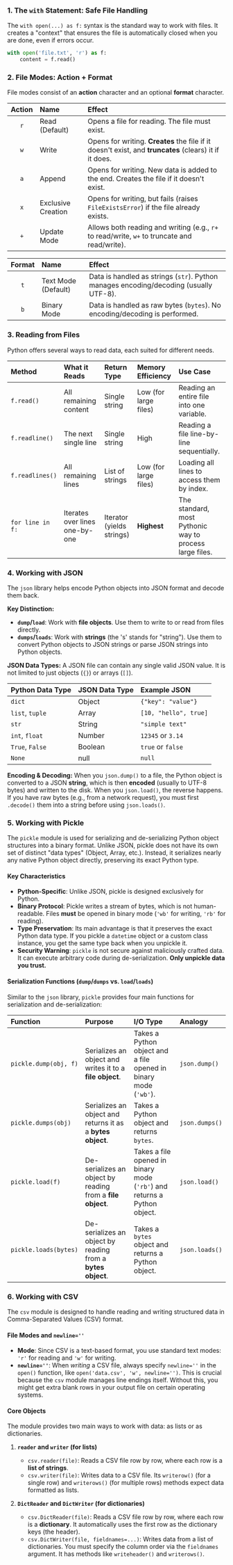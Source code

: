 ### 1. The `with` Statement: Safe File Handling

The `with open(...) as f:` syntax is the standard way to work with files. It creates a "context" that ensures the file is automatically closed when you are done, even if errors occur.

```python
with open('file.txt', 'r') as f:
    content = f.read()
```

### 2. File Modes: Action + Format

File modes consist of an **action** character and an optional **format** character.

| Action | Name                 | Effect                                                                                             |
| :----: | :------------------- | :------------------------------------------------------------------------------------------------- |
|  `r`   | Read (Default)       | Opens a file for reading. The file must exist.                                                     |
|  `w`   | Write                | Opens for writing. **Creates** the file if it doesn't exist, and **truncates** (clears) it if it does. |
|  `a`   | Append               | Opens for writing. New data is added to the end. Creates the file if it doesn't exist.             |
|  `x`   | Exclusive Creation   | Opens for writing, but fails (raises `FileExistsError`) if the file already exists.                |
|  `+`   | Update Mode          | Allows both reading and writing (e.g., `r+` to read/write, `w+` to truncate and read/write).       |

| Format | Name                  | Effect                                                                        |
| :----: | :-------------------- | :---------------------------------------------------------------------------- |
|  `t`   | Text Mode (Default)   | Data is handled as strings (`str`). Python manages encoding/decoding (usually UTF-8). |
|  `b`   | Binary Mode           | Data is handled as raw bytes (`bytes`). No encoding/decoding is performed.    |

### 3. Reading from Files

Python offers several ways to read data, each suited for different needs.

| Method          | What it Reads                 | Return Type               | Memory Efficiency | Use Case                                      |
| :-------------- | :---------------------------- | :------------------------ | :---------------- | :-------------------------------------------- |
| `f.read()`      | All remaining content         | Single string             | Low (for large files) | Reading an entire file into one variable.     |
| `f.readline()`  | The next single line          | Single string             | High              | Reading a file line-by-line sequentially.     |
| `f.readlines()` | All remaining lines           | List of strings           | Low (for large files) | Loading all lines to access them by index.    |
| `for line in f:`| Iterates over lines one-by-one| Iterator (yields strings) | **Highest**       | The standard, most Pythonic way to process large files. |

### 4. Working with JSON

The `json` library helps encode Python objects into JSON format and decode them back.

**Key Distinction:**
- **`dump`/`load`**: Work with **file objects**. Use them to write to or read from files directly.
- **`dumps`/`loads`**: Work with **strings** (the 's' stands for "string"). Use them to convert Python objects to JSON strings or parse JSON strings into Python objects.

**JSON Data Types:**
A JSON file can contain any single valid JSON value. It is not limited to just objects (`{}`) or arrays (`[]`).

| Python Data Type | JSON Data Type | Example JSON |
| :--------------- | :------------- | :------------------ |
| `dict` | Object | `{"key": "value"}` |
| `list`, `tuple` | Array | `[10, "hello", true]` |
| `str` | String | `"simple text"` |
| `int`, `float` | Number | `12345` or `3.14` |
| `True`, `False` | Boolean | `true` or `false` |
| `None` | null | `null` |

**Encoding & Decoding:**
When you `json.dump()` to a file, the Python object is converted to a JSON **string**, which is then **encoded** (usually to UTF-8 bytes) and written to the disk. When you `json.load()`, the reverse happens. If you have raw bytes (e.g., from a network request), you must first `.decode()` them into a string before using `json.loads()`. 

### 5. Working with Pickle

The `pickle` module is used for serializing and de-serializing Python object structures into a binary format. Unlike JSON, pickle does not have its own set of distinct "data types" (Object, Array, etc.). Instead, it serializes nearly any native Python object directly, preserving its exact Python type.

#### Key Characteristics
- **Python-Specific**: Unlike JSON, pickle is designed exclusively for Python.
- **Binary Protocol**: Pickle writes a stream of bytes, which is not human-readable. Files **must** be opened in binary mode (`'wb'` for writing, `'rb'` for reading).
- **Type Preservation**: Its main advantage is that it preserves the exact Python data type. If you pickle a `datetime` object or a custom class instance, you get the same type back when you unpickle it.
- **Security Warning**: `pickle` is not secure against maliciously crafted data. It can execute arbitrary code during de-serialization. **Only unpickle data you trust.**

#### Serialization Functions (`dump`/`dumps` vs. `load`/`loads`)

Similar to the `json` library, `pickle` provides four main functions for serialization and de-serialization:

| Function              | Purpose                                                      | I/O Type                                                              | Analogy       |
| :-------------------- | :----------------------------------------------------------- | :-------------------------------------------------------------------- | :------------ |
| `pickle.dump(obj, f)` | Serializes an object and writes it to a **file object**.     | Takes a Python object and a file opened in binary mode (`'wb'`).      | `json.dump()` |
| `pickle.dumps(obj)`   | Serializes an object and returns it as a **bytes object**.   | Takes a Python object and returns `bytes`.                            | `json.dumps()`|
| `pickle.load(f)`      | De-serializes an object by reading from a **file object**.   | Takes a file opened in binary mode (`'rb'`) and returns a Python object.| `json.load()` |
| `pickle.loads(bytes)` | De-serializes an object by reading from a **bytes object**.  | Takes a `bytes` object and returns a Python object.                   | `json.loads()`|

### 6. Working with CSV

The `csv` module is designed to handle reading and writing structured data in Comma-Separated Values (CSV) format.

#### File Modes and `newline=''`
-   **Mode**: Since CSV is a text-based format, you use standard text modes: `'r'` for reading and `'w'` for writing.
-   **`newline=''`**: When *writing* a CSV file, always specify `newline=''` in the `open()` function, like `open('data.csv', 'w', newline='')`. This is crucial because the `csv` module manages line endings itself. Without this, you might get extra blank rows in your output file on certain operating systems.

#### Core Objects
The module provides two main ways to work with data: as lists or as dictionaries.

1.  **`reader` and `writer` (for lists)**
    -   `csv.reader(file)`: Reads a CSV file row by row, where each row is a **list of strings**.
    -   `csv.writer(file)`: Writes data to a CSV file. Its `writerow()` (for a single row) and `writerows()` (for multiple rows) methods expect data formatted as lists.

2.  **`DictReader` and `DictWriter` (for dictionaries)**
    -   `csv.DictReader(file)`: Reads a CSV file row by row, where each row is a **dictionary**. It automatically uses the first row as the dictionary keys (the header).
    -   `csv.DictWriter(file, fieldnames=...)`: Writes data from a list of dictionaries. You must specify the column order via the `fieldnames` argument. It has methods like `writeheader()` and `writerows()`.